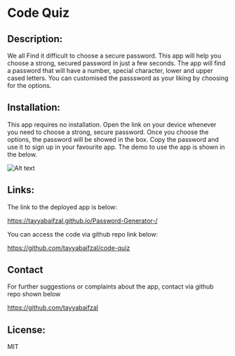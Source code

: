 # Code Quiz

## Description:
We all Find it difficult to choose a secure password. This app will help you choose a strong, secured password in just a few seconds. The app will find a password that will have a number, special character, lower and upper cased letters. You can customised the passsword as your liking by choosing for the options. 

## Installation:
This app requires no installation. Open the link on your device whenever you need to choose a strong, secure password.
Once you choose the options, the password will be showed in the box. Copy the password and use it to sign up in your favourite app. 
The demo to use the app is shown in the below.

![Alt text](/assets/images/demo1.png)


## Links:
The link to the deployed app is below:

https://tayyabaifzal.github.io/Password-Generator-/ 


You can access the code via github repo link below:

https://github.com/tayyabaifzal/code-quiz

## Contact
For further suggestions or complaints about the app, contact via github repo shown below

https://github.com/tayyabaifzal


## License:
MIT
